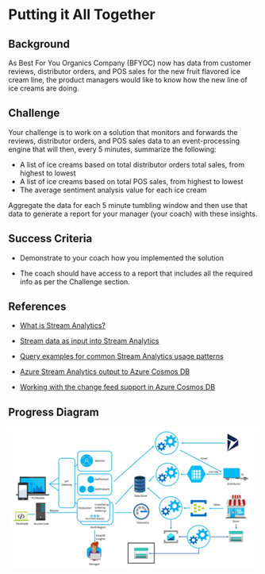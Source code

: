 # Putting it All Together

## Background

As Best For You Organics Company (BFYOC) now has data from customer reviews, distributor
orders, and POS sales for the new fruit flavored ice cream line, the
product managers would like to know how the new line of ice creams are
doing.

## Challenge

Your challenge is to work on a solution that monitors and forwards the
reviews, distributor orders, and POS sales data to an event-processing
engine that will then, every 5 minutes, summarize the following:

* A list of ice creams based on total distributor orders total sales,
from highest to lowest
* A list of ice creams based on total POS sales, from highest to lowest
* The average sentiment analysis value for each ice cream

Aggregate the data for each 5 minute tumbling window and then use that
data to generate a report for your manager (your coach) with these insights.

## Success Criteria

* Demonstrate to your coach how you implemented the solution

* The coach should have access to a report that includes all the required
info as per the Challenge section.

## References

* [What is Stream Analytics?](https://docs.microsoft.com/azure/stream-analytics/stream-analytics-introduction)

* [Stream data as input into Stream Analytics](https://docs.microsoft.com/azure/stream-analytics/stream-analytics-define-inputs)

* [Query examples for common Stream Analytics usage patterns](https://docs.microsoft.com/azure/stream-analytics/stream-analytics-stream-analytics-query-patterns)

* [Azure Stream Analytics output to Azure Cosmos DB](https://docs.microsoft.com/azure/stream-analytics/stream-analytics-documentdb-output)

* [Working with the change feed support in Azure Cosmos DB](https://docs.microsoft.com/azure/cosmos-db/change-feed)

## Progress Diagram

![Final progress diagram](images/final-progress-diagram.jpg)
